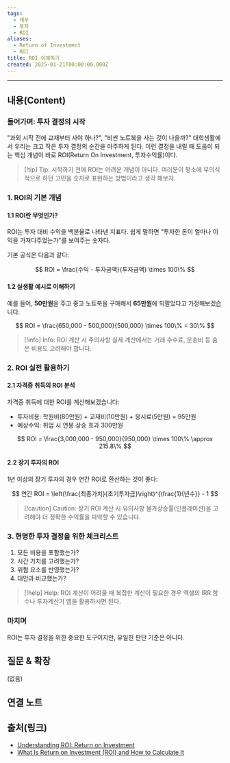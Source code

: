 ```yaml
---
tags:
  - 재무
  - 투자
  - ROI
aliases:
  - Return of Investment
  - ROI
title: ROI 이해하기
created: 2025-01-21T00:00:00.000Z
---
```


---

## 내용(Content)


### 들어가며: 투자 결정의 시작

"과외 시작 전에 교재부터 사야 하나?", "비싼 노트북을 사는 것이 나을까?" 대학생활에서 우리는 크고 작은 투자 결정의 순간을 마주하게 된다. 이런 결정을 내릴 때 도움이 되는 핵심 개념이 바로 ROI(Return On Investment, 투자수익률)이다.

> [!tip] Tip: 시작하기 전에
> ROI는 어려운 개념이 아니다. 여러분이 평소에 무의식적으로 하던 고민을 숫자로 표현하는 방법이라고 생각 해보자.

### 1. ROI의 기본 개념

#### 1.1 ROI란 무엇인가?

ROI는 투자 대비 수익을 백분율로 나타낸 지표다. 쉽게 말하면 "투자한 돈이 얼마나 이익을 가져다주었는가"를 보여주는 숫자다.

기본 공식은 다음과 같다:

$$
ROI = \frac{수익 - 투자금액}{투자금액} \times 100\%
$$

#### 1.2 실생활 예시로 이해하기

예를 들어, **50만원**을 주고 중고 노트북을 구매해서 **65만원**에 되팔았다고 가정해보겠습니다.

$$
ROI = \frac{650,000 - 500,000}{500,000} \times 100\% = 30\%
$$

> [!info] Info: ROI 계산 시 주의사항
> 실제 계산에서는 거래 수수료, 운송비 등 숨은 비용도 고려해야 합니다.

### 2. ROI 실전 활용하기

#### 2.1 자격증 취득의 ROI 분석

자격증 취득에 대한 ROI를 계산해보겠습니다:

* 투자비용: 학원비(80만원) + 교재비(10만원) + 응시료(5만원) = 95만원
* 예상수익: 취업 시 연봉 상승 효과 300만원

$$
ROI = \frac{3,000,000 - 950,000}{950,000} \times 100\% \approx 215.8\%
$$

#### 2.2 장기 투자의 ROI

1년 이상의 장기 투자의 경우 연간 ROI로 환산하는 것이 좋다:

$$
연간 ROI = \left(\frac{최종가치}{초기투자금}\right)^{\frac{1}{년수}} - 1
$$

> [!caution] Caution: 장기 ROI 계산 시 유의사항
> 물가상승률(인플레이션)을 고려해야 더 정확한 수익률을 파악할 수 있습니다.

### 3. 현명한 투자 결정을 위한 체크리스트

1. 모든 비용을 포함했는가?
2. 시간 가치를 고려했는가?
3. 위험 요소를 반영했는가?
4. 대안과 비교했는가?

> [!help] Help: ROI 계산이 어려울 때
> 복잡한 계산이 필요한 경우 엑셀의 IRR 함수나 투자계산기 앱을 활용하시면 된다.

### 마치며

ROI는 투자 결정을 위한 중요한 도구이지만, 유일한 판단 기준은 아니다.

## 질문 & 확장

(없음)

## 연결 노트


## 출처(링크)


- [Understanding ROI: Return on Investment](https://tipalti.com/en-uk/accounting-hub/roi-return-on-investment/)
- [What Is Return on Investment (ROI) and How to Calculate It](https://www.investopedia.com/terms/r/returnoninvestment.asp)



